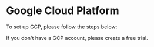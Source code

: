 # Google Cloud Platform

To set up GCP, please follow the steps below:

If you don't have a GCP account, please create a free trial.

